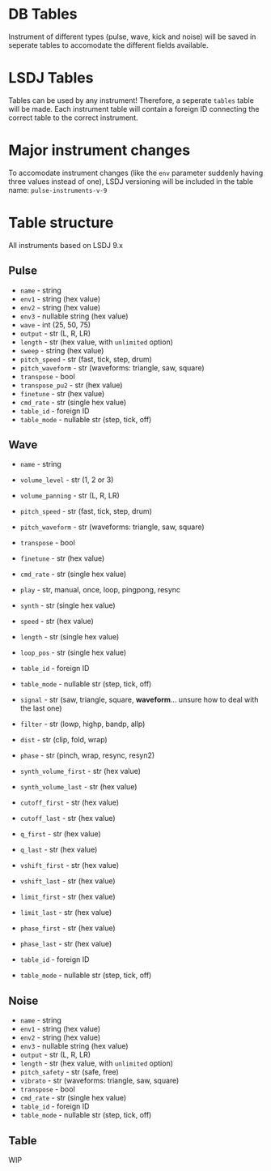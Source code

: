 # DB Tables
Instrument of different types (pulse, wave, kick and noise) will be saved in seperate tables to accomodate the different fields available.
# LSDJ Tables
Tables can be used by any instrument! Therefore, a seperate `tables` table will be made. Each instrument table will contain a foreign ID connecting the correct table to the correct instrument.
# Major instrument changes
To accomodate instrument changes (like the `env` parameter suddenly having three values instead of one), LSDJ versioning will be included in the table name: `pulse-instruments-v-9`
# Table structure
All instruments based on LSDJ 9.x
## Pulse
- `name`            - string
- `env1`            - string (hex value)
- `env2`            - string (hex value)
- `env3`            - nullable string (hex value)
- `wave`            - int (25, 50, 75)
- `output`          - str (L, R, LR)
- `length`          - str (hex value, with `unlimited` option)
- `sweep`           - string (hex value)
- `pitch_speed`     - str (fast, tick, step, drum)
- `pitch_waveform`  - str (waveforms: triangle, saw, square)
- `transpose`       - bool
- `transpose_pu2`   - str (hex value)
- `finetune`        - str (hex value)
- `cmd_rate`        - str (single hex value)
- `table_id`        - foreign ID
- `table_mode`      - nullable str (step, tick, off)

## Wave
- `name`            - string
- `volume_level`    - str (1, 2 or 3)
- `volume_panning`  - str (L, R, LR)
- `pitch_speed`     - str (fast, tick, step, drum)
- `pitch_waveform`  - str (waveforms: triangle, saw, square)
- `transpose`       - bool
- `finetune`        - str (hex value)
- `cmd_rate`        - str (single hex value)

- `play`                - str, manual, once, loop, pingpong, resync
- `synth`               - str (single hex value)
- `speed`               - str (hex value)
- `length`              - str (single hex value)
- `loop_pos`            - str (single hex value)
- `table_id`            - foreign ID
- `table_mode`          - nullable str (step, tick, off)
- `signal`              - str (saw, triangle, square, **waveform**... unsure how to deal with the last one)
- `filter`              - str (lowp, highp, bandp, allp)
- `dist`                - str (clip, fold, wrap)
- `phase`               - str (pinch, wrap, resync, resyn2)
- `synth_volume_first`  - str (hex value)
- `synth_volume_last`   - str (hex value)
- `cutoff_first`        - str (hex value)
- `cutoff_last`         - str (hex value)
- `q_first`             - str (hex value)
- `q_last`              - str (hex value)
- `vshift_first`        - str (hex value)
- `vshift_last`         - str (hex value)
- `limit_first`         - str (hex value)
- `limit_last`          - str (hex value)
- `phase_first`         - str (hex value)
- `phase_last`          - str (hex value)
- `table_id`            - foreign ID
- `table_mode`          - nullable str (step, tick, off)

## Noise
- `name`            - string
- `env1`            - string (hex value)
- `env2`            - string (hex value)
- `env3`            - nullable string (hex value)
- `output`          - str (L, R, LR)
- `length`          - str (hex value, with `unlimited` option)
- `pitch_safety`    - str (safe, free)
- `vibrato`         - str (waveforms: triangle, saw, square)
- `transpose`       - bool
- `cmd_rate`        - str (single hex value)
- `table_id`        - foreign ID
- `table_mode`      - nullable str (step, tick, off)

## Table
WIP